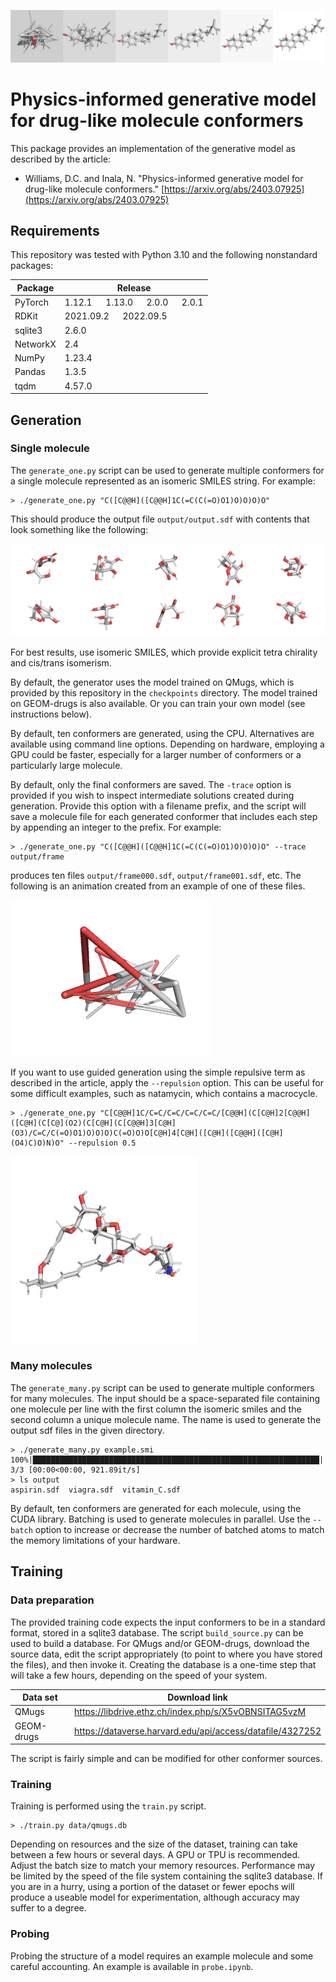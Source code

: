 ![Cholesterol generation](media/cholesterol.frames.png)

# Physics-informed generative model for drug-like molecule conformers

This package provides an implementation of the
generative model as described by the article:

* Williams, D.C. and Inala, N. "Physics-informed generative model for drug-like molecule conformers."
[https://arxiv.org/abs/2403.07925](https://arxiv.org/abs/2403.07925)

## Requirements

This repository was tested with Python 3.10 and the following nonstandard packages:

| Package | Release |
| ------- | ------- |
| PyTorch | 1.12.1 &emsp; 1.13.0 &emsp; 2.0.0 &emsp; 2.0.1 |
| RDKit | 2021.09.2 &emsp; 2022.09.5 |
| sqlite3 | 2.6.0 |
| NetworkX | 2.4 |
| NumPy | 1.23.4 |
| Pandas | 1.3.5 |
| tqdm | 4.57.0 |

## Generation

### Single molecule

The ```generate_one.py``` script can be used to generate multiple conformers for 
a single molecule represented as an isomeric SMILES string. For example:

```
> ./generate_one.py "C([C@@H]([C@@H]1C(=C(C(=O)O1)O)O)O)O"
```

This should produce the output file ```output/output.sdf``` with contents
that look something like the following:

![Example 1](media/example1.png)

For best results, use isomeric SMILES, which provide explicit tetra chirality
and cis/trans isomerism.

By default, the generator uses the model trained on QMugs, which is provided
by this repository in the ```checkpoints``` directory. The model trained on 
GEOM-drugs is also available. Or you can train your own model (see instructions below).

By default, ten conformers are generated, using the CPU. Alternatives are
available using command line options. Depending on
hardware, employing a GPU could be faster, especially for a larger number
of conformers or a particularly large molecule.

By default, only the final conformers are saved. The ```-trace``` option
is provided if you wish to inspect intermediate solutions created 
during generation. Provide this option with a filename prefix, and the
script will save a molecule file for each generated conformer that includes
each step by appending an integer to the prefix. For example:

```
> ./generate_one.py "C([C@@H]([C@@H]1C(=C(C(=O)O1)O)O)O)O" --trace output/frame
```

produces ten files ```output/frame000.sdf```, ```output/frame001.sdf```, etc.
The following is an animation created from an example of one of these files.

![Example 2](media/example2.gif)

If you want to use guided generation using the simple repulsive term
as described in the article, apply the ```--repulsion``` option.
This can be useful for some difficult examples, such as natamycin,
which contains a macrocycle.

```
> ./generate_one.py "C[C@@H]1C/C=C/C=C/C=C/C=C/[C@@H](C[C@H]2[C@@H]([C@H](C[C@](O2)(C[C@H](C[C@@H]3[C@H](O3)/C=C/C(=O)O1)O)O)O)C(=O)O)O[C@H]4[C@H]([C@H]([C@@H]([C@H](O4)C)O)N)O" --repulsion 0.5
```

![Example 3](media/example3.png)

### Many molecules


The ```generate_many.py``` script can be used to generate multiple conformers for 
many molecules. The input should be a space-separated file containing one molecule per
line with the first column the isomeric smiles and the second column a unique molecule
name. The name is used to generate the output sdf files in the given directory.

```
> ./generate_many.py example.smi 
100%|████████████████████████████████████████████████████████████████| 3/3 [00:00<00:00, 921.89it/s]
> ls output
aspirin.sdf  viagra.sdf  vitamin_C.sdf
```

By default, ten conformers are generated for each molecule, using the CUDA library. 
Batching is used to generate molecules in parallel. Use the ```--batch``` option to increase
or decrease the number of batched atoms to match the memory limitations of your
hardware.


## Training

### Data preparation

The provided training code expects the input conformers to be in a standard
format, stored in a sqlite3 database. The script ```build_source.py``` can
be used to build a database. For QMugs and/or GEOM-drugs, download the source
data, edit the script appropriately (to point to where you have stored
the files), and then invoke it. Creating the database is a one-time step
that will take a few hours, depending on the speed of your system.

| Data set | Download link |
| -------- | ------------- |
| QMugs | https://libdrive.ethz.ch/index.php/s/X5vOBNSITAG5vzM |
| GEOM-drugs | https://dataverse.harvard.edu/api/access/datafile/4327252 |

The script is fairly simple and can be modified for other conformer sources.

### Training

Training is performed using the ```train.py``` script.

```
> ./train.py data/qmugs.db
```

Depending on resources and the size of the dataset, training can take between 
a few hours or several days. A GPU or TPU is recommended. Adjust the batch size 
to match your memory resources. Performance may be limited by the speed 
of the file system containing the sqlite3 database. If you are in a hurry,
using a portion of the dataset or fewer epochs will produce a useable model for
experimentation, although accuracy may suffer to a degree.

### Probing

Probing the structure of a model requires an example
molecule and some careful accounting. An example is available
in ```probe.ipynb```.


